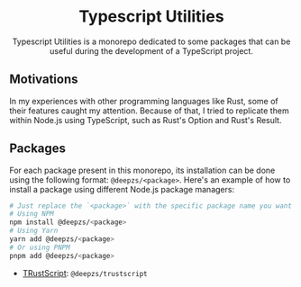 <h1 align="center">Typescript Utilities</h1>
<p align="center">Typescript Utilities is a monorepo dedicated to some packages that can be useful during the development of a TypeScript project.</p>

## Motivations

In my experiences with other programming languages like Rust, some of their features caught my attention. Because of that, I tried to replicate them within Node.js using TypeScript, such as Rust's Option and Rust's Result.

## Packages

For each package present in this monorepo, its installation can be done using the following format: `@deepzs/<package>`. Here's an example of how to install a package using different Node.js package managers:

```bash
# Just replace the `<package>` with the specific package name you want to install
# Using NPM
npm install @deepzs/<package>
# Using Yarn
yarn add @deepzs/<package>
# Or using PNPM
pnpm add @deepzs/<package>
```

- [TRustScript](packages/trustscript/README.md): `@deepzs/trustscript`
